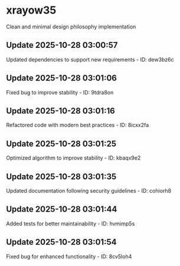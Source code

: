 # xrayow35
Clean and minimal design philosophy implementation

## Update 2025-10-28 03:00:57
Updated dependencies to support new requirements - ID: dew3bz6c


## Update 2025-10-28 03:01:06
Fixed bug to improve stability - ID: 9tdra8on


## Update 2025-10-28 03:01:16
Refactored code with modern best practices - ID: 8icxx2fa


## Update 2025-10-28 03:01:25
Optimized algorithm to improve stability - ID: kbaqx9e2


## Update 2025-10-28 03:01:35
Updated documentation following security guidelines - ID: cohiorh8


## Update 2025-10-28 03:01:44
Added tests for better maintainability - ID: hvmimp5s


## Update 2025-10-28 03:01:54
Fixed bug for enhanced functionality - ID: 8cv5loh4

